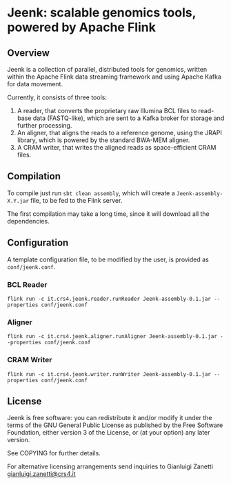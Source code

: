 # Jeenk: scalable genomics tools, powered by Apache Flink

## Overview

Jeenk is a collection of parallel, distributed tools for genomics,
written within the Apache Flink data streaming framework and using
Apache Kafka for data movement.

Currently, it consists of three tools:

1. A reader, that converts the proprietary raw Illumina BCL files to
   read-base data (FASTQ-like), which are sent to a Kafka broker for
   storage and further processing.
2. An aligner, that aligns the reads to a reference genome, using the
   JRAPI library, which is powered by the standard BWA-MEM aligner.
3. A CRAM writer, that writes the aligned reads as space-efficient
   CRAM files.

## Compilation

To compile just run `sbt clean assembly`, which will create a
`Jeenk-assembly-X.Y.jar` file, to be fed to the Flink server.

The first compilation may take a long time, since it will download all
the dependencies.

## Configuration

A template configuration file, to be modified by the user, is provided
as `conf/jeenk.conf`.

### BCL Reader

```
flink run -c it.crs4.jeenk.reader.runReader Jeenk-assembly-0.1.jar --properties conf/jeenk.conf
```

### Aligner

```
flink run -c it.crs4.jeenk.aligner.runAligner Jeenk-assembly-0.1.jar --properties conf/jeenk.conf
```
### CRAM Writer

```
flink run -c it.crs4.jeenk.writer.runWriter Jeenk-assembly-0.1.jar --properties conf/jeenk.conf
```

## License

Jeenk is free software: you can redistribute it and/or modify it under
the terms of the GNU General Public License as published by the Free
Software Foundation, either version 3 of the License, or (at your
option) any later version.

See COPYING for further details.

For alternative licensing arrangements send inquiries to Gianluigi
Zanetti <gianluigi.zanetti@crs4.it>
